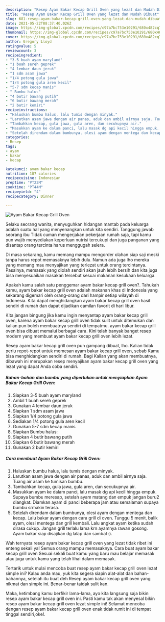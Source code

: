 ```yaml
---
description: "Resep Ayam Bakar Kecap Grill Oven yang lezat dan Mudah Dibuat"
title: "Resep Ayam Bakar Kecap Grill Oven yang lezat dan Mudah Dibuat"
slug: 681-resep-ayam-bakar-kecap-grill-oven-yang-lezat-dan-mudah-dibuat
date: 2021-05-22T08:37:40.026Z
image: https://img-global.cpcdn.com/recipes/c97a7bc753e10291/680x482cq70/ayam-bakar-kecap-grill-oven-foto-resep-utama.jpg
thumbnail: https://img-global.cpcdn.com/recipes/c97a7bc753e10291/680x482cq70/ayam-bakar-kecap-grill-oven-foto-resep-utama.jpg
cover: https://img-global.cpcdn.com/recipes/c97a7bc753e10291/680x482cq70/ayam-bakar-kecap-grill-oven-foto-resep-utama.jpg
author: Gregory Lloyd
ratingvalue: 5
reviewcount: 3
recipeingredient:
- "3-5 buah ayam maryland"
- "1 buah sereh geprek"
- "4 lembar daun jeruk"
- "1 sdm asam jawa"
- "1/4 potong gula jawa"
- "1/4 potong gula aren kecil"
- "5-7 sdm kecap manis"
- " Bumbu halus"
- "4 butir bawang putih"
- "6 butir bawang merah"
- "2 butir kemiri"
recipeinstructions:
- "Haluskan bumbu halus, lalu tumis dengan minyak."
- "Larutkan asam jawa dengan air panas, aduk dan ambil airnya saja. Tuang air asam ke tumisan bumbu."
- "Tambahkan kecap, gula jawa, gula aren, dan secukupnya air."
- "Masukkan ayam ke dalam panci, lalu masak dg api kecil hingga empuk. Supaya bumbu meresap, setelah ayam matang dan empuk jangan buru2 diangkat. Diamkan ayam di panci beberapa jam atau semalaman supaya bumbu srmakin terasa."
- "Setelah direndam dalam bumbunya, olesi ayam dengan mentega dan kecap. Lalu bakar ayam dengan cara grill di oven. Tunggu 5 menit, balik ayam, olesi mentega dan grill kembali. Lalu angkat ayam ketika sudah dirasa cukup. Jangan grill terlalu lama krn ayamnya rawan gosong. Ayam bakar siap disajikan dg lalap dan sambal :)."
categories:
- Resep
tags:
- ayam
- bakar
- kecap

katakunci: ayam bakar kecap 
nutrition: 107 calories
recipecuisine: Indonesian
preptime: "PT22M"
cooktime: "PT44M"
recipeyield: "4"
recipecategory: Dinner

---
```



![Ayam Bakar Kecap Grill Oven](https://img-global.cpcdn.com/recipes/c97a7bc753e10291/680x482cq70/ayam-bakar-kecap-grill-oven-foto-resep-utama.jpg)

Selaku seorang wanita, menyuguhkan hidangan mantab pada keluarga adalah suatu hal yang menyenangkan untuk kita sendiri. Tanggung jawab seorang ibu Tidak cuman mengerjakan pekerjaan rumah saja, tapi kamu pun wajib menyediakan keperluan nutrisi tercukupi dan juga panganan yang disantap orang tercinta harus menggugah selera.

Di masa  sekarang, kamu memang mampu mengorder olahan siap saji meski tanpa harus repot memasaknya lebih dulu. Namun ada juga lho mereka yang memang mau menyajikan yang terlezat untuk orang tercintanya. Pasalnya, memasak yang diolah sendiri akan jauh lebih bersih dan kita juga bisa menyesuaikan masakan tersebut sesuai makanan kesukaan keluarga. 



Apakah kamu salah satu penggemar ayam bakar kecap grill oven?. Tahukah kamu, ayam bakar kecap grill oven adalah makanan khas di Indonesia yang sekarang digemari oleh orang-orang dari hampir setiap wilayah di Indonesia. Kita dapat menghidangkan ayam bakar kecap grill oven hasil sendiri di rumah dan dapat dijadikan camilan favorit di hari libur.

Kita jangan bingung jika kamu ingin menyantap ayam bakar kecap grill oven, karena ayam bakar kecap grill oven tidak sulit untuk ditemukan dan kalian pun boleh membuatnya sendiri di tempatmu. ayam bakar kecap grill oven bisa dibuat memalui berbagai cara. Kini telah banyak banget resep modern yang membuat ayam bakar kecap grill oven lebih lezat.

Resep ayam bakar kecap grill oven pun gampang dibuat, lho. Kalian tidak perlu repot-repot untuk memesan ayam bakar kecap grill oven, sebab Kamu bisa menghidangkan sendiri di rumah. Bagi Kalian yang akan membuatnya, dibawah ini merupakan resep menyajikan ayam bakar kecap grill oven yang lezat yang dapat Anda coba sendiri.

<!--inarticleads1-->

##### Bahan-bahan dan bumbu yang diperlukan untuk menyiapkan Ayam Bakar Kecap Grill Oven:

1. Siapkan 3-5 buah ayam maryland
1. Ambil 1 buah sereh geprek
1. Gunakan 4 lembar daun jeruk
1. Siapkan 1 sdm asam jawa
1. Siapkan 1/4 potong gula jawa
1. Sediakan 1/4 potong gula aren kecil
1. Gunakan 5-7 sdm kecap manis
1. Siapkan  Bumbu halus:
1. Siapkan 4 butir bawang putih
1. Siapkan 6 butir bawang merah
1. Gunakan 2 butir kemiri




<!--inarticleads2-->

##### Cara membuat Ayam Bakar Kecap Grill Oven:

1. Haluskan bumbu halus, lalu tumis dengan minyak.
1. Larutkan asam jawa dengan air panas, aduk dan ambil airnya saja. Tuang air asam ke tumisan bumbu.
1. Tambahkan kecap, gula jawa, gula aren, dan secukupnya air.
1. Masukkan ayam ke dalam panci, lalu masak dg api kecil hingga empuk. Supaya bumbu meresap, setelah ayam matang dan empuk jangan buru2 diangkat. Diamkan ayam di panci beberapa jam atau semalaman supaya bumbu srmakin terasa.
1. Setelah direndam dalam bumbunya, olesi ayam dengan mentega dan kecap. Lalu bakar ayam dengan cara grill di oven. Tunggu 5 menit, balik ayam, olesi mentega dan grill kembali. Lalu angkat ayam ketika sudah dirasa cukup. Jangan grill terlalu lama krn ayamnya rawan gosong. Ayam bakar siap disajikan dg lalap dan sambal :).




Wah ternyata resep ayam bakar kecap grill oven yang lezat tidak ribet ini enteng sekali ya! Semua orang mampu memasaknya. Cara buat ayam bakar kecap grill oven Sesuai sekali buat kamu yang baru mau belajar memasak atau juga untuk kamu yang telah lihai dalam memasak.

Tertarik untuk mulai mencoba buat resep ayam bakar kecap grill oven lezat simple ini? Kalau anda mau, yuk kita segera siapin alat-alat dan bahan-bahannya, setelah itu buat deh Resep ayam bakar kecap grill oven yang nikmat dan simple ini. Benar-benar taidak sulit kan. 

Maka, ketimbang kamu berfikir lama-lama, ayo kita langsung saja bikin resep ayam bakar kecap grill oven ini. Pasti kamu tak akan menyesal bikin resep ayam bakar kecap grill oven lezat simple ini! Selamat mencoba dengan resep ayam bakar kecap grill oven enak tidak rumit ini di tempat tinggal sendiri,oke!.

